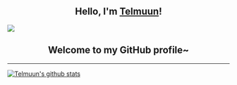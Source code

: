 <h2 align="center">Hello, I'm <a href="#">Telmuun</a>!</h2><img src="https://cultofthepartyparrot.com/parrots/hd/dealwithitparrot.gif">
<h2 align="center">Welcome to my GitHub profile~</h2>
<hr>

[![Telmuun's github stats](https://github-readme-stats.vercel.app/api?username=kyore&count_private=true&show_icons=true&theme=radical)](https://github.com/anuraghazra/github-readme-stats)

<!--
**kyore/kyore** is a ✨ _special_ ✨ repository because its `README.md` (this file) appears on your GitHub profile.


- 🔭 I’m currently working on ...
- 🌱 I’m currently learning ...
- 👯 I’m looking to collaborate on ...
- 🤔 I’m looking for help with ...
- 💬 Ask me about ...
- 📫 How to reach me: ...
- 😄 Pronouns: ...
- ⚡ Fun fact: ...
-->
